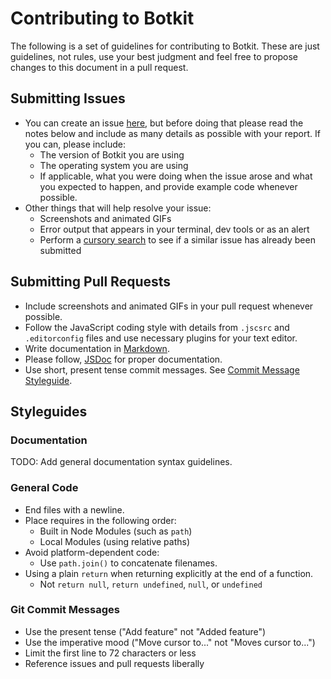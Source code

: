 # Contributing to Botkit

The following is a set of guidelines for contributing to Botkit.
These are just guidelines, not rules, use your best judgment and feel free to
propose changes to this document in a pull request.

## Submitting Issues

* You can create an issue [here](https://github.com/howdyai/botkit/issues/new),
but before doing that please read the notes below and include as many details as
possible with your report. If you can, please include:
  * The version of Botkit you are using
  * The operating system you are using
  * If applicable, what you were doing when the issue arose and what you expected to happen, and provide example code whenever possible.
* Other things that will help resolve your issue:
  * Screenshots and animated GIFs
  * Error output that appears in your terminal, dev tools or as an alert
  * Perform a [cursory search](https://github.com/howdyai/botkit/issues?utf8=✓&q=is%3Aissue+)
  to see if a similar issue has already been submitted

## Submitting Pull Requests

* Include screenshots and animated GIFs in your pull request whenever possible.
* Follow the JavaScript coding style with details from `.jscsrc` and `.editorconfig` files and use necessary plugins for your text editor.
* Write documentation in [Markdown](https://daringfireball.net/projects/markdown).
* Please follow, [JSDoc](http://usejsdoc.org/) for proper documentation.
* Use short, present tense commit messages. See [Commit Message Styleguide](#git-commit-messages).

## Styleguides

### Documentation
TODO: Add general documentation syntax guidelines.

### General Code

* End files with a newline.
* Place requires in the following order:
  * Built in Node Modules (such as `path`)
  * Local Modules (using relative paths)
* Avoid platform-dependent code:
  * Use `path.join()` to concatenate filenames.
* Using a plain `return` when returning explicitly at the end of a function.
  * Not `return null`, `return undefined`, `null`, or `undefined`

### Git Commit Messages

* Use the present tense ("Add feature" not "Added feature")
* Use the imperative mood ("Move cursor to..." not "Moves cursor to...")
* Limit the first line to 72 characters or less
* Reference issues and pull requests liberally
